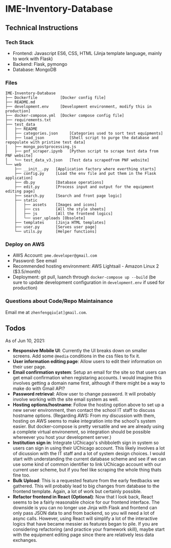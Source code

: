 # IME-Inventory-Database

## Technical Instructions

### Tech Stack

- Frontend: Javascript ES6, CSS, HTML (Jinja template language, mainly to work with Flask)
- Backend: Flask, pymongo
- Database: MongoDB

### Files
```
IME-Inventory-Database  
├── Dockerfile          [Docker config file]
├── README.md
├── development.env     [Development environment, modify this in production]
├── docker-compose.yml  [Docker compose config file]
├── requirements.txt
├── test_data
│   ├── README
│   ├── categories.json     [Categories used to sort test equipments]
│   ├── load_json           [Shell script to purge the database and repopulate with pristine test data]
│   ├── mongo_postprocessing.js
│   ├── pnf_scraper.ipynb   [Python script to scrape test data from PNF website]
│   └── test_data_v3.json   [Test data scrapedfrom PNF website]
└── web
    ├── __init__.py   [Application factory where everthing starts]
    ├── config.py     [Load the env file and put them in the Flask application]
    ├── db.py         [Database operations]
    ├── edit.py       [Process input and output for the equipment editing page]
    ├── search.py     [Search and front page logic]
    ├── static
    │   ├── assets    [Images and icons]
    │   ├── css       [All the style sheets]
    │   ├── js        [All the frontend logics]
    │   └── user_uploads [Obsolete]
    ├── templates     [Jinja HTML templates]
    ├── user.py       [Serves user page]
    └── utils.py      [Helper functions]
```

### Deploy on AWS

- AWS Account: `pme.developer@gmail.com`
- Password: See email
- Recommended hosting environment: AWS Lightsail - Amazon Linux 2 ($3.5/month)
- Deployment: git pull, luanch through `docker-compose up --build` (be sure to update development configuration in `development.env` if used for production)

### Questions about Code/Repo Maintainance

Email me at `zhenfengqiu[at]gmail.com`.

## Todos

As of Jun 10, 2021:
- **Responsive Mobile UI**: Currently the UI breaks down on smaller screens. Add some `@media` conditions in the css files to fix it.
- **User information editing page**: Allow users to edit their information on their user page.
- **Email confirmation system**: Setup an email for the site so that users can get email confirmation when registaring accounts. I would imagine this involves getting a domain name first, although if there might be a way to make do with Gmail API?
- **Password retrieval**: Allow user to change password. It will probably involve working with the site email system as well.
- **Hosting options/hostname**: Follow the hosting option above to set up a new server environment, then contact the school IT staff to discuss hostname options. (Regarding AWS: From my discussion with them, hosting on AWS seems to make integration into the school's system easier. But docker-compose is pretty versatile and we are already using a complete virtual environemnt, so integration should be possible whereever you host your development server.)
- **Institution sign in**: Integrate UChicago's shibboleth sign in system so users can sign in using their UChicago account. This likely involves a lot of dicussion with the IT staff and a lot of system design choices. I would start with understanding the current database scheme and see if we can use some kind of common identifier to link UChicago account with our current user scheme, but if you feel like scraping the whole thing thats fine too.
- **Bulk Upload**: This is a requested feature from the early feedbacks we gathered. This will probably lead to big changes from database to the frontend template. Again, a lot of work but certainly possible.
- **Refactor frontend in React (Optional)**: Now that I look back, React seems to be a fairly reasonable choice for our frontend interface. The downside is you can no longer use Jinja with Flask and frontend can only pass JSON data to and from backend, so you will need a lot of async calls. However, using React will simplify a lot of the interactive logics that have became messier as features began to pile. If you are considering refactoring (and practice your framework skill), maybe start with the equipment editing page since there are relatively less data exchanges.
